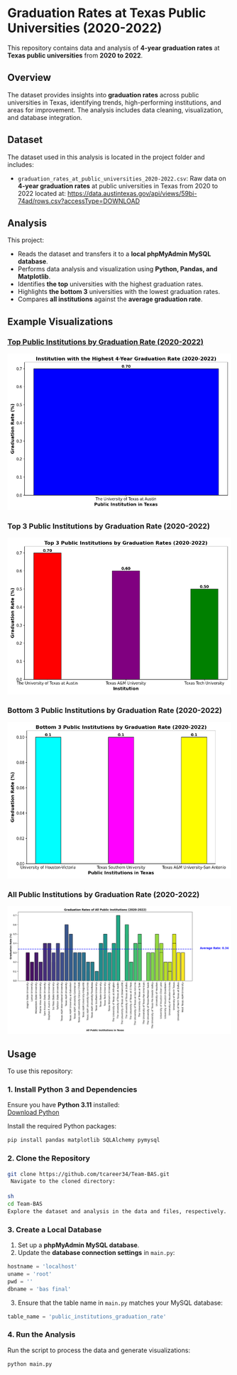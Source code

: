 # Graduation Rates at Texas Public Universities (2020-2022)

This repository contains data and analysis of **4-year graduation rates** at **Texas public universities** from **2020 to 2022**.

## Overview

The dataset provides insights into **graduation rates** across public universities in Texas, identifying trends, high-performing institutions, and areas for improvement. The analysis includes data cleaning, visualization, and database integration.

## Dataset

The dataset used in this analysis is located in the project folder and includes:

- `graduation_rates_at_public_universities_2020-2022.csv`: Raw data on **4-year graduation rates** at public universities in Texas from 2020 to 2022 located at: https://data.austintexas.gov/api/views/59bi-74ad/rows.csv?accessType=DOWNLOAD

## Analysis

This project:
- Reads the dataset and transfers it to a **local phpMyAdmin MySQL database**.
- Performs data analysis and visualization using **Python, Pandas, and Matplotlib**.
- Identifies **the top** universities with the highest graduation rates.
- Highlights **the bottom 3** universities with the lowest graduation rates.
- Compares **all institutions** against the **average graduation rate**.

## Example Visualizations

### <u>**Top Public Institutions by Graduation Rate (2020-2022)**</u>

![Top 3 Public Institution](https://github.com/tcareer34/Team-BAS/blob/Team_Test/Figure_1.png)



### **Top 3 Public Institutions by Graduation Rate (2020-2022)**

![Top 3 Public Institution](https://github.com/tcareer34/Team-BAS/blob/Team_Test/Figure_2.png)



### **Bottom 3 Public Institutions by Graduation Rate (2020-2022)**

![Bottom 3 Institutions](https://github.com/tcareer34/Team-BAS/blob/Team_Test/Figure_3.png)



### **All Public Institutions by Graduation Rate (2020-2022)**

![Average graduation rate](https://github.com/tcareer34/Team-BAS/blob/Team_Test/Figure_4.png)



## Usage

To use this repository:

### 1. Install Python 3 and Dependencies

Ensure you have **Python 3.11** installed:  
[Download Python](https://www.python.org/downloads/)

Install the required Python packages:

```sh
pip install pandas matplotlib SQLAlchemy pymysql
```

### 2. Clone the Repository

```sh
git clone https://github.com/tcareer34/Team-BAS.git
 Navigate to the cloned directory:

sh
cd Team-BAS
Explore the dataset and analysis in the data and files, respectively.
```

### 3. Create a Local Database

1. Set up a **phpMyAdmin MySQL database**.
2. Update the **database connection settings** in `main.py`:

```python
hostname = 'localhost'
uname = 'root'
pwd = ''
dbname = 'bas final'
```

3. Ensure that the table name in `main.py` matches your MySQL database:

```python
table_name = 'public_institutions_graduation_rate'
```

### 4. Run the Analysis

Run the script to process the data and generate visualizations:

```sh
python main.py
```


